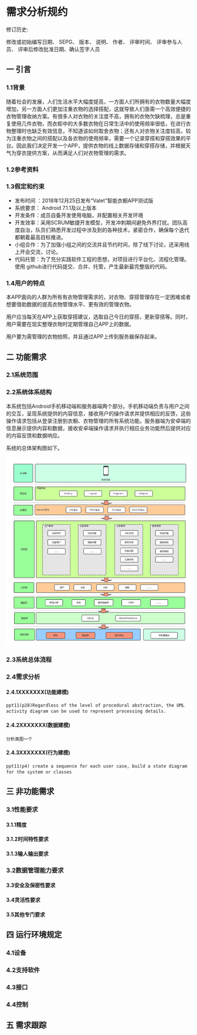 # 需求分析规约



修订历史:

修改或初始编写日期、 SEPG、 版本、 说明、 作者、 评审时间、 评审参与人员、 评审后修改批准日期、确认签字人员





## 一 引言

### 1.1背景

随着社会的发展，人们生活水平大幅度提高，一方面人们所拥有的衣物数量大幅度增加，另一方面人们更加注重衣物的选择搭配，这就导致人们亟需一个高效便捷的衣物管理收纳方案。有很多人对衣物的关注度不高，拥有的衣物欠缺梳理，总是重复使用几件衣物，而衣柜中的大多数衣物在日常生活中的使用频率很低，在进行衣物整理时也缺乏有效信息，不知道该如何取舍衣物；还有人对衣物关注度较高，较为注重衣物之间的搭配以及各衣物的使用频率，需要一个记录穿搭和穿搭效果的平台。因此我们决定开发一个APP，提供衣物的线上数据存储和穿搭存储，并根据天气为穿衣提供方案，从而满足人们对衣物管理的需求。

### 1.2参考资料 

### 1.3假定和约束 

- 发布时间 ：2018年12月25日发布“Valet”智能衣橱APP测试版 
- 系统要求： Android 7.1.1及以上版本 
- 开发条件：成员自备开发使用电脑，并配置相关开发环境
- 开发效率：采用SCRUM敏捷开发模型，开发冲刺期间避免外界打扰。团队高度自治，队员们熟悉开发过程中涉及到的各种技术，紧密合作，确保每个迭代都朝着最高目标推进。
- 小组合作：为了加强小组之间的交流并且节约时间，除了线下讨论，还采用线上开会交流，讨论。 
- 代码托管：为了充分实践软件工程的思想，对项目进行平台化、流程化管理。使用 github进行代码提交、合并、托管，产生最新最完整版的代码。 

### 1.4用户的特点 

本APP面向的人群为所有有衣物管理需求的，对衣物、穿搭管理存在一定困难或者想要借助数据的提高衣物管理水平、更有效的管理衣物。

用户应当每天在APP上获取穿搭建议，选取自己今日的穿搭，更新穿搭等。同时，用户需要在现实整理衣物时定期管理自己APP上的数据。

用户要为需管理的衣物拍照，并且通过APP上传到服务器保存起来。



## 二 功能需求

### 2.1系统范围 

### 2.2系统体系结构

本系统包括Android手机移动端和服务器端两个部分。手机移动端负责与用户之间的交互，呈现系统提供的内容信息，接收用户的操作请求并提供相应的反馈，这些操作请求包括从登录注册到衣橱、衣物管理的所有系统功能。服务器端为安卓端的信息展示提供内容和数据，接收安卓端操作请求并执行相应业务功能然后提供对应的内容反馈和数据响应。

系统的总体架构图如下。

![系统架构图](Diagrams/ArchitectureDiagrams/系统架构图.png)



### 2.3系统总体流程

### 2.4需求分析

#### 2.4.1XXXXXXX(功能建模)

```
ppt11(p28)Regardless of the level of procedural abstraction, the UML activity diagram can be used to represent processing details.
```



#### 2.4.2XXXXXXX(数据建模)

```
分析类图一个
```



#### 2.4.3XXXXXXX(行为建模)

```
ppt11(p4) create a sequence for each user case, build a state diagram for the system or classes
```



## 三 非功能需求

### 3.1性能要求

#### 3.1.1精度

#### 3.1.2时间特性要求

#### 3.1.3输人输出要求

### 3.2数据管理能力要求

#### 3.3安全及保密性要求

#### 3.4灵活性要求

#### 3.5其他专门要求

## 四 运行环境规定

### 4.1设备

### 4.2支持软件

### 4.3接口

### 4.4控制

## 五 需求跟踪

